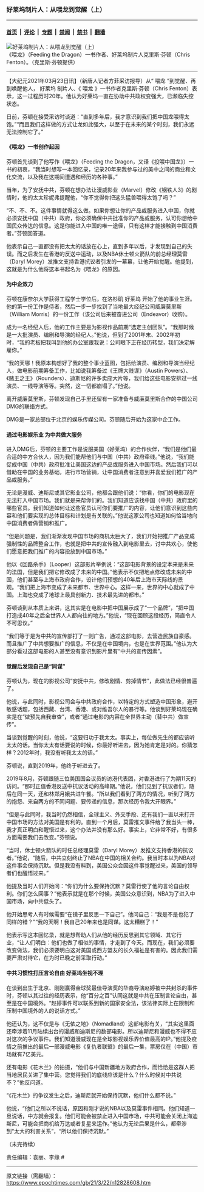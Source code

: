 ### 好莱坞制片人：从喂龙到觉醒（上）

---

#### [首页](../../../..?n12828608) &nbsp;|&nbsp; [评论](../../../../../epoch-comment?n12828608) &nbsp;|&nbsp; [专题](../../../../../epoch-special?n12828608) &nbsp;|&nbsp; [禁闻](../../../../../epoch-news?n12828608) &nbsp;|&nbsp; [禁书](../../../../../books?n12828608) &nbsp;|&nbsp; [翻墙](https://github.com/gfw-breaker/nogfw/blob/master/README.md?n12828608)


<div><img alt="好莱坞制片人：从喂龙到觉醒（上）" class="attachment-djy_600_400 size-djy_600_400 wp-post-image" src="https://i.epochtimes.com/assets/uploads/2021/03/Chris-Fenton-700x420-600x400.jpg"/>
<div class="caption">
 《喂龙》（Feeding the Dragon）一书作者、好莱坞制片人克里斯‧芬顿（Chris Fenton）。（克里斯‧芬顿提供）
</div></div><hr/><div class="post_content" id="artbody" itemprop="articleBody">
 <!-- article content begin -->
 <p>
  【大纪元2021年03月23日讯】（新唐人记者方菲采访报导）从“
  <ok href="https://www.epochtimes.com/gb/tag/%E5%96%82%E9%BE%99.html">
   喂龙
  </ok>
  ”到觉醒、再到唤醒他人，
  <ok href="https://www.epochtimes.com/gb/tag/%E5%A5%BD%E8%8E%B1%E5%9D%9E.html">
   好莱坞
  </ok>
  制片人、《
  <ok href="https://www.epochtimes.com/gb/tag/%E5%96%82%E9%BE%99.html">
   喂龙
  </ok>
  》一书作者克里斯‧芬顿（Chris Fenton）表示，这一过程历时20年。他认为好莱坞一直在协助中共政权变强大，已濒临失控状态。
 </p>
 <p>
  日前，芬顿在接受采访时谈道：“直到多年后，我才意识到我们把中国龙喂得太饱。”“而且我们这样做的方式让龙如此强大，以至于在未来的某个时刻，我们永远无法控制它了。”
 </p>
 <p>
  <center>
  </center>
 </p>
 <h4>
  《喂龙》一书创作起因
 </h4>
 <p>
  芬顿首先谈到了他写作《喂龙》（Feeding the Dragon，又译《投喂中国龙》）一书的初衷，“我当时想写一本回忆录，记录20年来我参与过的美中之间的商业和文化交流，以及我在这期间遭遇和经历的各种事。”
 </p>
 <p>
  当年，为了安抚中共，芬顿在想办法让漫威影业（Marvel）修改《钢铁人3》的剧情时，他的太太珍妮弗提醒他，“你不觉得你把这头猛兽喂得太饱了吗？”
 </p>
 <p>
  “不、不、不。这件事情就得这么做。如果你想让你的产品或服务进入中国，你就必须安抚中国（中共）政府，你必须确保中共批准你的产品或服务，认可你想给中国民众传达的信息。这是你能进入中国的唯一途径，只有这样才能接触到中国消费者。”芬顿回答道。
 </p>
 <p>
  他表示自己一直都没有把太太的话放在心上，直到多年以后，才发现到自己的失误。而之后发生在香港的反送中运动，以及NBA休士顿火箭队的前总经理莫雷（Daryl Morey）发推文支持香港抗议者引发的一幕幕，让他开始觉醒。他提到，这就是为什么他将这本书起名为《喂龙》的原因。
 </p>
 <h4>
  为中企效力
 </h4>
 <p>
  芬顿在康奈尔大学获得工程学士学位后，在洛杉矶
  <ok href="https://www.epochtimes.com/gb/tag/%E5%A5%BD%E8%8E%B1%E5%9D%9E.html">
   好莱坞
  </ok>
  开始了他的事业生涯。他的第一份工作是侍者，然后一步一步找到了当地最大经纪公司威廉莫里斯（William Morris）的一份工作（该公司后来被奋进公司（Endeavor）收购）。
 </p>
 <p>
  成为一名经纪人后，他的工作主要是为影视作品前期“选定主创团队”。“我那时候是一大批演员、编剧和导演的经纪人。”他说，但到了2001年末、2002年初时，“我的老板把我叫到他的办公室跟我说：公司眼下正在经历转型，我们决定解雇你。”
 </p>
 <p>
  “我的天哪！我原本构想好了我的整个事业蓝图，包括给演员、编剧和导演当经纪人，做电影前期筹备工作，比如说我筹备过《王牌大贱谍》（Austin Powers）、《赌王之王》（Rounders）、迪斯尼的许多卖座大片等，我们给这些电影安排过一线演员、一线导演等等。突然，这一切都崩塌了。”他说。
 </p>
 <p>
  离开威廉莫里斯，芬顿发现自己手里还留有一家准备与威廉莫里斯合作的中国公司DMG的联络方式。
 </p>
 <p>
  DMG是一家总部位于北京的娱乐传媒公司。芬顿随后开始为这家中企工作。
 </p>
 <h4>
  通过电影娱乐业 为中共做大服务
 </h4>
 <p>
  进入DMG后，芬顿的主要工作是说服美国（好莱坞）的合作伙伴，“我们是他们最合适的中方合伙人，因为我们能帮他们与中国（中共）政府牵线。”他说，“我们能促成中国（中共）政府批准让美国这边的产品或服务进入中国市场。然后我们可以借助在中国的业务基础，进行市场营销，让中国消费者注意到并喜爱我们推广的产品或服务。”
 </p>
 <p>
  无论是漫威、迪斯尼或其它影业公司，他都会跟他们说：“你看，你们的电影现在无法打入中国市场。我们就是来帮你们的。我们知道应该找中国（中共）政府里的哪些官员。我们知道如何让这些官员认可你们要推广的内容，让他们意识到这些内容和他们要实现的总体目标和计划是有关联的。”他说这家公司也知道如何恰当地向中国消费者做营销和推广。
 </p>
 <p>
  “但是问题是，我们渐渐发现中国市场的商机太巨大了，我们开始把推广产品变成强制性的品牌整合工作，也就是把中共的宣传融入到电影里去，讨中共欢心，使他们愿意把我们推广的内容投放到中国市场。”
 </p>
 <p>
  他以《回路杀手》（Looper）这部影片举例说：“这部电影背景的设定本来是未来的法国，但是我们把它修改成了未来的中国。”他表示不仅把地点修改成未来的中国，他们甚至与上海市政府合作，设计他们预想的40年后上海市天际线的景观。“我们把上海市变成了未来都市、世界中心。这样一来，世界的中心就成了中国。上海也变成了地球上最具创新力、技术最先进的都市。”
 </p>
 <p>
  芬顿谈到从本质上来讲，这其实是在电影中把中国展示成了“一个品牌”，“把中国打造成40年之后全世界人人都向往的地方。”他说，“现在回顾这段经历，简直令人不可思议。”
 </p>
 <p>
  “我们等于是为中共的宣传部打了一则广告，通过这部电影，去营造民族自豪感。而且推广了中共想要推广的信息，不仅是在中国境内，也是在世界范围。”他认为大部分看过这部电影的人甚至没有意识到影片里有“中共的宣传因素”。
 </p>
 <h4>
  觉醒后发现自己是“同谋”
 </h4>
 <p>
  芬顿认为，现在的影视公司“安抚中共，修改剧情、剪掉情节”，此做法已经很普遍了。
 </p>
 <p>
  他说，与此同时，影视公司会与中共政府合作，以特定的方式塑造中国形象，避开敏感话题，包括西藏、台湾、香港、或对维吾尔人的暴行等。他谈到好莱坞现在确实是在“做预先自我审查”，或者“通过电影的内容在全世界主动（替中共）做宣传”。
 </p>
 <p>
  当谈到觉醒的时刻，他说，“这要归功于我太太。事实上，每位做先生的都应该听太太的话。当你太太有话要说的时候，你最好听进去，因为她肯定是对的。你猜怎样？2012年时，我没有听我太太的话。”
 </p>
 <p>
  芬顿说，直到2019年，他终于听进去了。
 </p>
 <p>
  2019年8月，芬顿跟随三位美国国会议员的访港代表团，对香港进行了为期11天的访问。“那时正值香港反送中抗议活动的高峰期。”他说，他们见到了抗议者们，随后在同一天，还和林郑月娥共进午餐。“所以我们看到了两方的情况，听到了两方的抱怨、来自两方的不同问题、要传递的信息，那次经历令我大开眼界。”
 </p>
 <p>
  “但是与此同时，我当时仍然相信，全球主义、外交手段、还有我们一直以来打开中国市场的方法对美国是有利的。直到一个月后，莫雷推文事件给了我当头一棒，我才真正明白和醒悟过来，这个办法并没有那么好。事实上，它非常不好，有很多方面需要我们去改变。”芬顿说。
 </p>
 <p>
  “当时，休士顿火箭队的时任总经理莫雷（Daryl Morey）发推文支持香港的抗议者。”他说，“随后，中共立刻终止了NBA在中国的相关合约。我当时本以为NBA对这件事会保持沉默。但是我没有料到，美国公众会因这件事觉醒过来，美国的领导者们也醒悟过来。”
 </p>
 <p>
  他提及当时人们开始问：“你们为什么要保持沉默？莫雷行使了他的言论自由权利。你们怎么回事？”他表示就是在那个时候，美国公众意识到，NBA为了进入中国市场，向中共低头了。
 </p>
 <p>
  他开始思考人有时候需要“在镜子里反思一下自己”。他问自己：“我是不是也犯了同样的错？”“我的天啊！我自己20年来也是同谋。这太糟糕了！”
 </p>
 <p>
  他表示写这本回忆录，就是想帮助人们从他的经历反思到其它领域、其它行业，“让人们明白：他们也做了相似的事情，才走到了今天。而现在，我们必须要改变做法，我们必须要明白这对美国或西方盟友的长久福祉是有害的。因此我们需要严肃对待它，在为时已晚之前采取行动。”
 </p>
 <h4>
  中共习惯性打压言论自由 好莱坞坐视不理
 </h4>
 <p>
  在谈到出生于北京、刚刚赢得金球奖最佳导演奖的华裔导演赵婷被中共封杀的事件时，芬顿以其过往的经历表示，他“百分之百”认同这就是中共在压制言论自由，甚至是在中国境外。“赵婷事件可以联系到新的国家安全法，该法律实际上在限制和压制中国境外的人的说话方式。”
 </p>
 <p>
  他还认为，这不仅是与《无依之地》（Nomadland）这部电影有关，“其实这里面还牵涉着11月陆续出台的漫威和迪斯尼的数部电影。所以迪斯尼和漫威也不得不应对这次的争议事件。我们知道漫威现在是全球影视娱乐界价值最高的IP。”他提及疫情之前推出的最后一部漫威电影《复仇者联盟》的最后一集，票房仅在（中国）市场就有7亿美元。
 </p>
 <p>
  还有电影《花木兰》的拍摄，“他们与中国新疆地方政府合作，而恰恰是这群人把当地居民关进了集中营。您觉得我们的底线应该是什么？什么时候对中共说不？”他反问道。
 </p>
 <p>
  “《花木兰》的争议发生之后，迪斯尼就开始保持沉默，他们什么都不说。”
 </p>
 <p>
  他说，“他们之所以不说话，原因和刚才说的NBA以及莫雷事件相同。他们知道一旦说话，中方就会报复。他们可能会被禁止进入中国市场，中共可能会关闭上海迪斯尼，可能会把商机给万达或者复星来运作。”他认为无论后果是什么，都牵涉到“太大的利害关系”，“所以他们保持沉默。”
 </p>
 <p>
  （未完待续）
 </p>
 <p>
  责任编辑：袁丽、李缘 #
 </p>
 <!-- article content end -->
 <div id="below_article_ad">
 </div>
</div>


---

原文链接（需翻墙）：https://www.epochtimes.com/gb/21/3/22/n12828608.htm